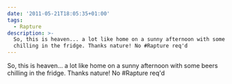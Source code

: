 ```yaml
---
date: '2011-05-21T18:05:35+01:00'
tags:
  - Rapture
description: >-
  So, this is heaven... a lot like home on a sunny afternoon with some beers
  chilling in the fridge. Thanks nature! No #Rapture req'd
---
```

So, this is heaven... a lot like home on a sunny afternoon with some beers chilling in the fridge. Thanks nature! No #Rapture req'd
